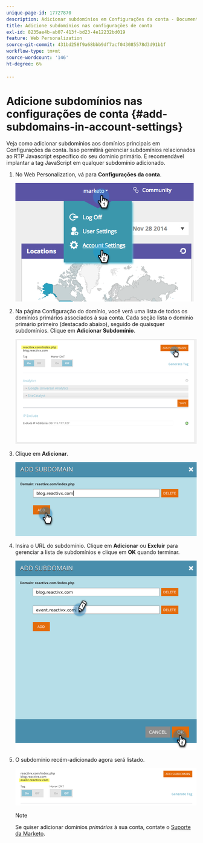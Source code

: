 ```yaml
---
unique-page-id: 17727870
description: Adicionar subdomínios em Configurações da conta - Documentação do Marketo - Documentação do produto
title: Adicione subdomínios nas configurações de conta
exl-id: 8235ae4b-ab07-413f-bd23-4e12232bd019
feature: Web Personalization
source-git-commit: 431bd258f9a68bbb9df7acf043085578d3d91b1f
workflow-type: tm+mt
source-wordcount: '146'
ht-degree: 6%

---
```


# Adicione subdomínios nas configurações de conta {#add-subdomains-in-account-settings}

Veja como adicionar subdomínios aos domínios principais em Configurações da conta. Isso permitirá gerenciar subdomínios relacionados ao RTP Javascript específico do seu domínio primário. É recomendável implantar a tag JavaScript em qualquer subdomínio adicionado.

1. No Web Personalization, vá para **Configurações da conta**.

   ![](assets/image2014-12-1-23-3-12.png)

1. Na página Configuração do domínio, você verá uma lista de todos os domínios primários associados à sua conta. Cada seção lista o domínio primário primeiro (destacado abaixo), seguido de quaisquer subdomínios. Clique em **Adicionar Subdomínio**.

   ![](assets/highlightprimary2.png)

1. Clique em **Adicionar**.

   ![](assets/add.png)

1. Insira o URL do subdomínio. Clique em **Adicionar** ou **Excluir** para gerenciar a lista de subdomínios e clique em **OK** quando terminar.

   ![](assets/newsubdomain.png)

1. O subdomínio recém-adicionado agora será listado.

   ![](assets/finalnew.png)

   >[!NOTE]
   >
   >Se quiser adicionar domínios _primários_ à sua conta, contate o [Suporte da Marketo](https://nation.marketo.com/t5/Support/ct-p/Support).
